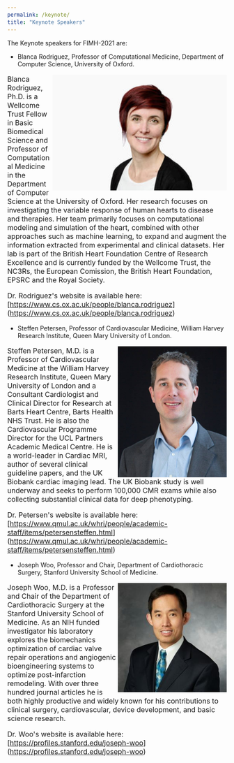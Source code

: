 ```yaml
---
permalink: /keynote/
title: "Keynote Speakers"
---
```


The Keynote speakers for FIMH-2021 are:
* Blanca Rodriguez, Professor of Computational Medicine, Department of Computer Science, University of Oxford.

<font size="3">

<img align="right" src="/assets/images/BlancaRodriguez.jpg" width="400">

Blanca Rodriguez, Ph.D. is a Wellcome Trust Fellow in Basic Biomedical Science and Professor of Computational Medicine in the Department of Computer Science at the University of Oxford. Her research focuses on investigating the variable response of human hearts to disease and therapies. Her team primarily focuses on computational modeling and simulation of the heart, combined with other approaches such as machine learning, to expand and augment the information extracted from experimental and clinical datasets. Her lab is part of the British Heart Foundation Centre of Research Excellence and is currently funded by the Wellcome Trust, the NC3Rs, the European Comission, the British Heart Foundation, EPSRC and the Royal Society.

Dr. Rodriguez's website is available here: [https://www.cs.ox.ac.uk/people/blanca.rodriguez]
(https://www.cs.ox.ac.uk/people/blanca.rodriguez)

</font> 


* Steffen Petersen, Professor of Cardiovascular Medicine, William Harvey Research Institute, Queen Mary University of London.

<font size="3">

<img align="right" src="/assets/images/SteffenPetersen.jpg" width="250">

Steffen Petersen, M.D. is a Professor of Cardiovascular Medicine at the William Harvey Research Institute, Queen Mary University of London and a Consultant Cardiologist and Clinical Director for Research at Barts Heart Centre, Barts Health NHS Trust. He is also the Cardiovascular Programme Director for the UCL Partners Academic Medical Centre. He is a world-leader in Cardiac MRI, author of several clinical guideline papers, and the UK Biobank cardiac imaging lead. The UK Biobank study is well underway and seeks to perform 100,000 CMR exams while also collecting substantial clinical data for deep phenotyping. 

Dr. Petersen's website is available here: [https://www.qmul.ac.uk/whri/people/academic-staff/items/petersensteffen.html]
(https://www.qmul.ac.uk/whri/people/academic-staff/items/petersensteffen.html)

</font> 

* Joseph Woo, Professor and Chair, Department of Cardiothoracic Surgery, Stanford University School of Medicine.

<font size="3">

<img align="right" src="/assets/images/JosephWoo.jpg" width="250">

Joseph Woo, M.D. is a Professor and Chair of the Department of Cardiothoracic Surgery at the Stanford University School of Medicine. As an NIH funded investigator his laboratory explores the biomechanics optimization of cardiac valve repair operations and angiogenic bioengineering systems to optimize post-infarction remodeling. With over three hundred journal articles he is both highly productive and widely known for his contributions to clinical surgery, cardiovascular, device development, and basic science research.

Dr. Woo's website is available here: [https://profiles.stanford.edu/joseph-woo]
(https://profiles.stanford.edu/joseph-woo)

</font> 
